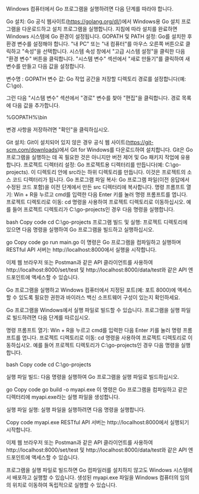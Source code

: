 

Windows 컴퓨터에서 Go 프로그램을 실행하려면 다음 단계를 따라야 합니다.


Go 설치: Go 공식 웹사이트(https://golang.org/dl/)에서 Windows용 Go 설치 프로그램을 다운로드하고 설치 프로그램을 실행합니다. 지침에 따라 설치를 완료하면 Windows 시스템에 Go 환경이 설정됩니다.
GOPATH 및 PATH 설정: Go를 설치한 후 환경 변수를 설정해야 합니다. "내 PC" 또는 "내 컴퓨터"를 마우스 오른쪽 버튼으로 클릭하고 "속성"을 선택합니다. 시스템 속성 창에서 "고급 시스템 설정"을 클릭한 다음 "환경 변수" 버튼을 클릭합니다. "시스템 변수" 섹션에서 "새로 만들기"를 클릭하여 새 변수를 만들고 다음 값을 설정합니다.


변수명 : GOPATH
변수 값: Go 작업 공간을 저장할 디렉토리 경로를 설정합니다(예: C:\go).

그런 다음 "시스템 변수" 섹션에서 "경로" 변수를 찾아 "편집"을 클릭합니다. 경로 목록에 다음 값을 추가합니다.


%GOPATH%\bin

변경 사항을 저장하려면 "확인"을 클릭하십시오.


Git 설치: Git이 설치되어 있지 않은 경우 공식 웹 사이트(https://git-scm.com/downloads)에서 Git for Windows를 다운로드하여 설치합니다. Git은 Go 프로그램을 실행하는 데 꼭 필요한 것은 아니지만 버전 제어 및 Go 패키지 작업에 유용합니다.
프로젝트 디렉터리 설정: Go 프로젝트용 디렉터리를 만듭니다(예: C:\go-projects). 이 디렉토리 안에 src라는 하위 디렉토리를 만듭니다. 이것은 프로젝트의 소스 코드 디렉터리가 됩니다.
Go 프로그램 파일 복사: Go 프로그램 파일(이전 응답에서 수정된 코드 포함)을 이전 단계에서 만든 src 디렉터리에 복사합니다.
명령 프롬프트 열기: Win + R을 누르고 cmd를 입력한 다음 Enter 키를 눌러 명령 프롬프트를 엽니다.
프로젝트 디렉토리로 이동: cd 명령을 사용하여 프로젝트 디렉토리로 이동하십시오. 예를 들어 프로젝트 디렉토리가 C:\go-projects인 경우 다음 명령을 실행합니다.


bash
Copy code
cd C:\go-projects
프로그램 빌드 및 실행: 프로젝트 디렉토리에 있으면 다음 명령을 실행하여 Go 프로그램을 빌드하고 실행하십시오.


go
Copy code
go run main.go
이 명령은 Go 프로그램을 컴파일하고 실행하며 RESTful API 서버는 http://localhost:8000에서 실행을 시작합니다.


이제 웹 브라우저 또는 Postman과 같은 API 클라이언트를 사용하여 http://localhost:8000/set/test 및 http://localhost:8000/data/test와 같은 API 엔드포인트에 액세스할 수 있습니다.


Go 프로그램을 실행하고 Windows 컴퓨터에서 지정된 포트(예: 포트 8000)에 액세스할 수 있도록 필요한 권한과 바이러스 백신 소프트웨어 구성이 있는지 확인하세요.



Go 프로그램을 Windows에서 실행 파일로 빌드할 수 있습니다. 프로그램을 실행 파일로 빌드하려면 다음 단계를 따르십시오.


명령 프롬프트 열기: Win + R을 누르고 cmd를 입력한 다음 Enter 키를 눌러 명령 프롬프트를 엽니다.
프로젝트 디렉토리로 이동: cd 명령을 사용하여 프로젝트 디렉토리로 이동하십시오. 예를 들어 프로젝트 디렉토리가 C:\go-projects인 경우 다음 명령을 실행합니다.


bash
Copy code
cd C:\go-projects

실행 파일 빌드: 다음 명령을 실행하여 Go 프로그램을 실행 파일로 빌드하십시오.


go
Copy code
go build -o myapi.exe
이 명령은 Go 프로그램을 컴파일하고 같은 디렉터리에 myapi.exe라는 실행 파일을 생성합니다.


실행 파일 실행: 실행 파일을 실행하려면 다음 명령을 실행합니다.


Copy code
myapi.exe
RESTful API 서버는 http://localhost:8000에서 실행되기 시작합니다.


이제 웹 브라우저 또는 Postman과 같은 API 클라이언트를 사용하여 http://localhost:8000/set/test 및 http://localhost:8000/data/test와 같은 API 엔드포인트에 액세스할 수 있습니다.


프로그램을 실행 파일로 빌드하면 Go 컴파일러를 설치하지 않고도 Windows 시스템에서 배포하고 실행할 수 있습니다. 생성된 myapi.exe 파일을 Windows 컴퓨터의 임의의 위치로 이동하여 독립적으로 실행할 수 있습니다.





